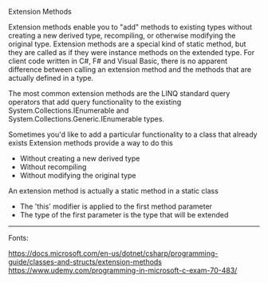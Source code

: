 ﻿Extension Methods

Extension methods enable you to "add" methods to existing types without creating a new derived type, recompiling, or
otherwise modifying the original type. Extension methods are a special kind of static method, but they are called as if
they were instance methods on the extended type. For client code written in C#, F# and Visual Basic, there is no apparent
difference between calling an extension method and the methods that are actually defined in a type.

The most common extension methods are the LINQ standard query operators that add query functionality to the existing
System.Collections.IEnumerable and System.Collections.Generic.IEnumerable<T> types.


Sometimes you'd like to add a particular functionality to a class that already exists
Extension methods provide a way to do this
- Without creating a new derived type
- Without recompiling
- Without modifying the original type

An extension method is actually a static method in a static class
- The 'this' modifier is applied to the first method parameter
- The type of the first parameter is the type that will be extended

-------------------------------------------------------------------------------------------------------------
Fonts:

https://docs.microsoft.com/en-us/dotnet/csharp/programming-guide/classes-and-structs/extension-methods
https://www.udemy.com/programming-in-microsoft-c-exam-70-483/